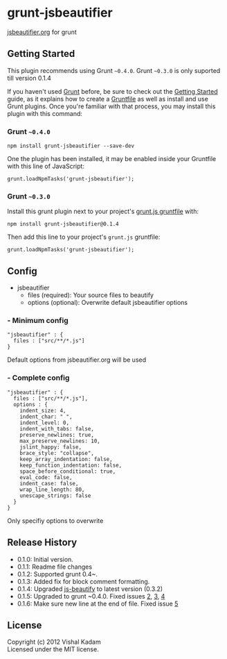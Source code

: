 # grunt-jsbeautifier

[jsbeautifier.org](http://jsbeautifier.org/) for grunt

## Getting Started
This plugin recommends using Grunt `~0.4.0`. Grunt `~0.3.0` is only suported till version 0.1.4

If you haven't used [Grunt](http://gruntjs.com/) before, be sure to check out the [Getting Started](http://gruntjs.com/getting-started) guide, as it explains how to create a [Gruntfile](http://gruntjs.com/sample-gruntfile) as well as install and use Grunt plugins. Once you're familiar with that process, you may install this plugin with this command:

### Grunt `~0.4.0`
```
npm install grunt-jsbeautifier --save-dev
```

One the plugin has been installed, it may be enabled inside your Gruntfile with this line of JavaScript:

```
grunt.loadNpmTasks('grunt-jsbeautifier');
```

### Grunt `~0.3.0`
Install this grunt plugin next to your project's [grunt.js gruntfile][getting_started] with: 

```
npm install grunt-jsbeautifier@0.1.4
```

Then add this line to your project's `grunt.js` gruntfile:

```
grunt.loadNpmTasks('grunt-jsbeautifier');
```

[grunt]: http://gruntjs.com/
[getting_started]: https://github.com/gruntjs/grunt/blob/master/docs/getting_started.md

## Config
- jsbeautifier
  - files (required): Your source files to beautify
  - options (optional): Overwrite default jsbeautifier options

### - Minimum config
```
"jsbeautifier" : {
  files : ["src/**/*.js"]
}
```

Default options from jsbeautifier.org will be used

### - Complete config
```
"jsbeautifier" : {
  files : ["src/**/*.js"],
  options : {
    indent_size: 4,
    indent_char: " ",
    indent_level: 0,
    indent_with_tabs: false,
    preserve_newlines: true,
    max_preserve_newlines: 10,
    jslint_happy: false,
    brace_style: "collapse",
    keep_array_indentation: false,
    keep_function_indentation: false,
    space_before_conditional: true,
    eval_code: false,
    indent_case: false,
    wrap_line_length: 80,
    unescape_strings: false
  }
}
```
Only specifiy options to overwrite

## Release History
* 0.1.0: Initial version.
* 0.1.1: Readme file changes
* 0.1.2: Supported grunt 0.4~.
* 0.1.3: Added fix for block comment formatting.
* 0.1.4: Upgraded [js-beautify](https://npmjs.org/package/js-beautify) to latest version (0.3.2)
* 0.1.5: Upgraded to grunt ~0.4.0. Fixed issues [2](https://github.com/vkadam/grunt-jsbeautifier/issues/2), [3](https://github.com/vkadam/grunt-jsbeautifier/issues/3), [4](https://github.com/vkadam/grunt-jsbeautifier/issues/4)
* 0.1.6: Make sure new line at the end of file. Fixed issue [5](https://github.com/vkadam/grunt-jsbeautifier/issues/5)

## License
Copyright (c) 2012 Vishal Kadam  
Licensed under the MIT license.
